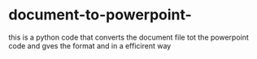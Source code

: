 # document-to-powerpoint-
this is a python code that converts the document file tot the powerpoint code and gves the format and in a efficirent way  
